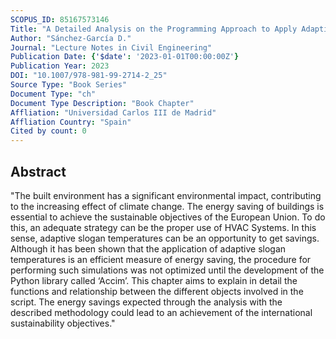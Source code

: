 ```yaml
---
SCOPUS_ID: 85167573146
Title: "A Detailed Analysis on the Programming Approach to Apply Adaptive Setpoint Temperatures"
Author: "Sánchez-García D."
Journal: "Lecture Notes in Civil Engineering"
Publication Date: {'$date': '2023-01-01T00:00:00Z'}
Publication Year: 2023
DOI: "10.1007/978-981-99-2714-2_25"
Source Type: "Book Series"
Document Type: "ch"
Document Type Description: "Book Chapter"
Affliation: "Universidad Carlos III de Madrid"
Affliation Country: "Spain"
Cited by count: 0
---
```


## Abstract
"The built environment has a significant environmental impact, contributing to the increasing effect of climate change. The energy saving of buildings is essential to achieve the sustainable objectives of the European Union. To do this, an adequate strategy can be the proper use of HVAC Systems. In this sense, adaptive slogan temperatures can be an opportunity to get savings. Although it has been shown that the application of adaptive slogan temperatures is an efficient measure of energy saving, the procedure for performing such simulations was not optimized until the development of the Python library called ‘Accim’. This chapter aims to explain in detail the functions and relationship between the different objects involved in the script. The energy savings expected through the analysis with the described methodology could lead to an achievement of the international sustainability objectives."
